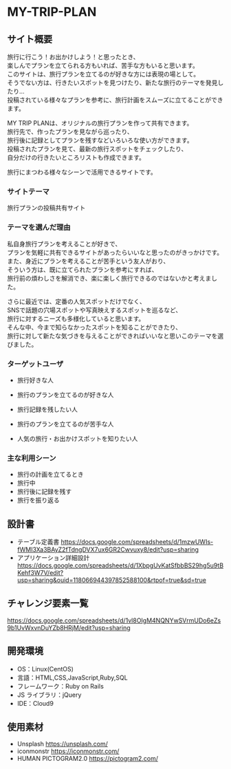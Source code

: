 # MY-TRIP-PLAN


## サイト概要

旅行に行こう！お出かけしよう！と思ったとき、  
楽しんでプランを立てられる方もいれば、苦手な方もいると思います。  
このサイトは、旅行プランを立てるのが好きな方には表現の場として。    
そうでない方は、行きたいスポットを見つけたり、新たな旅行のテーマを発見したり...  
投稿されている様々なプランを参考に、旅行計画をスムーズに立てることができます。  

MY TRIP PLANは、オリジナルの旅行プランを作って共有できます。  
旅行先で、作ったプランを見ながら巡ったり、  
旅行後に記録としてプランを残すなどいろいろな使い方ができます。  
投稿されたプランを見て、最新の旅行スポットをチェックしたり、  
自分だけの行きたいところリストも作成できます。  

旅行にまつわる様々なシーンで活用できるサイトです。


### サイトテーマ

旅行プランの投稿共有サイト

### テーマを選んだ理由

私自身旅行プランを考えることが好きで、  
プランを気軽に共有できるサイトがあったらいいなと思ったのがきっかけです。  
また、身近にプランを考えることが苦手という友人がおり、  
そういう方は、既に立てられたプランを参考にすれば、  
旅行前の煩わしさを解消でき、楽に楽しく旅行できるのではないかと考えました。  

さらに最近では、定番の人気スポットだけでなく、  
SNSで話題の穴場スポットや写真映えするスポットを巡るなど、  
旅行に対するニーズも多様化していると思います。  
そんな中、今まで知らなかったスポットを知ることができたり、  
旅行に対して新たな気づきを与えることができればいいなと思いこのテーマを選びました。


### ターゲットユーザ

- 旅行好きな人
- 旅行のプランを立てるのが好きな人
- 旅行記録を残したい人

- 旅行のプランを立てるのが苦手な人
- 人気の旅行・お出かけスポットを知りたい人

### 主な利用シーン

- 旅行の計画を立てるとき
- 旅行中
- 旅行後に記録を残す
- 旅行を振り返る

## 設計書

- テーブル定義書
  <https://docs.google.com/spreadsheets/d/1mzwUWIs-fWMI3Xa3BAyZ2fTdngDVX7ux6GR2Cwvuxy8/edit?usp=sharing>
- アプリケーション詳細設計
  <https://docs.google.com/spreadsheets/d/1XbpgUvKatSfbbBS29hg5u9tBKehf3W7V/edit?usp=sharing&ouid=118066944397852588100&rtpof=true&sd=true>

## チャレンジ要素一覧

<https://docs.google.com/spreadsheets/d/1vl8OIgM4NQNYwSVrmUDo6eZs9b1UvWxvnDuYZb8HRjM/edit?usp=sharing>

## 開発環境

- OS：Linux(CentOS)
- 言語：HTML,CSS,JavaScript,Ruby,SQL
- フレームワーク：Ruby on Rails
- JS ライブラリ：jQuery
- IDE：Cloud9

## 使用素材
- Unsplash <https://unsplash.com/>
- iconmonstr <https://iconmonstr.com/>
- HUMAN PICTOGRAM2.0 <https://pictogram2.com/>
